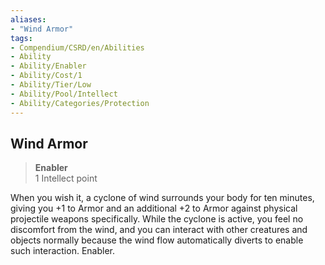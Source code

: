 ```yaml
---
aliases:
- "Wind Armor"
tags:
- Compendium/CSRD/en/Abilities
- Ability
- Ability/Enabler
- Ability/Cost/1
- Ability/Tier/Low
- Ability/Pool/Intellect
- Ability/Categories/Protection
---
```


  
## Wind Armor  
>**Enabler**  
>1 Intellect point
  
When you wish it, a cyclone of wind surrounds your body for ten minutes, giving you +1 to Armor and an additional +2 to Armor against physical projectile weapons specifically. While the cyclone is active, you feel no discomfort from the wind, and you can interact with other creatures and objects normally because the wind flow automatically diverts to enable such interaction. Enabler.